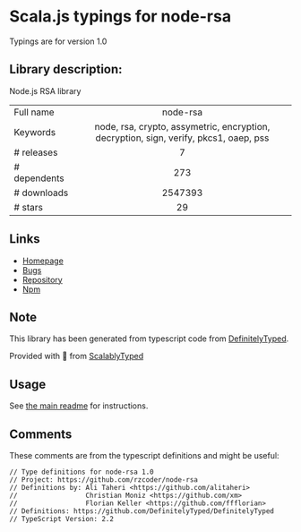 
# Scala.js typings for node-rsa

Typings are for version 1.0

## Library description:
Node.js RSA library

|                    |                 |
| ------------------ | :-------------: |
| Full name          | node-rsa |
| Keywords           | node, rsa, crypto, assymetric, encryption, decryption, sign, verify, pkcs1, oaep, pss |
| # releases         | 7 |
| # dependents       | 273 |
| # downloads        | 2547393 |
| # stars            | 29 |

## Links
- [Homepage](https://github.com/rzcoder/node-rsa)
- [Bugs](https://github.com/rzcoder/node-rsa/issues)
- [Repository](https://github.com/rzcoder/node-rsa)
- [Npm](https://www.npmjs.com/package/node-rsa)
    


## Note
This library has been generated from typescript code from [DefinitelyTyped](https://definitelytyped.org).

Provided with :purple_heart: from [ScalablyTyped](https://github.com/oyvindberg/ScalablyTyped)

## Usage
See [the main readme](../../readme.md) for instructions.

## Comments

These comments are from the typescript definitions and might be useful:
```
// Type definitions for node-rsa 1.0
// Project: https://github.com/rzcoder/node-rsa
// Definitions by: Ali Taheri <https://github.com/alitaheri>
//                 Christian Moniz <https://github.com/xm>
//                 Florian Keller <https://github.com/ffflorian>
// Definitions: https://github.com/DefinitelyTyped/DefinitelyTyped
// TypeScript Version: 2.2

```

